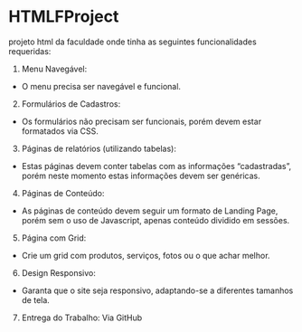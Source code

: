 # HTMLFProject
projeto html da faculdade onde tinha as seguintes funcionalidades requeridas:
1. Menu Navegável:
- O menu precisa ser navegável e funcional.
2. Formulários de Cadastros:
- Os formulários não precisam ser funcionais, porém devem estar formatados via CSS.
3. Páginas de relatórios (utilizando tabelas):
- Estas páginas devem conter tabelas com as informações “cadastradas”, porém neste momento estas informações devem ser genéricas.
4. Páginas de Conteúdo:
- As páginas de conteúdo devem seguir um formato de Landing Page, porém sem o uso de Javascript, apenas conteúdo dividido em sessões.
5. Página com Grid:
- Crie um grid com produtos, serviços, fotos ou o que achar melhor.
6. Design Responsivo:
- Garanta que o site seja responsivo, adaptando-se a diferentes tamanhos de tela.
7. Entrega do Trabalho: Via GitHub
